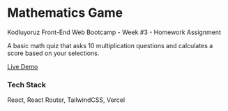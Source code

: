 # Mathematics Game

Kodluyoruz Front-End Web Bootcamp - Week #3 - Homework Assignment

A basic math quiz that asks 10 multiplication questions and calculates a score based on your selections.

[Live Demo]()

### Tech Stack

React, React Router, TailwindCSS, Vercel
